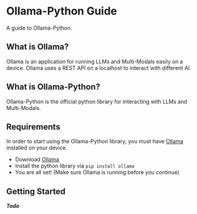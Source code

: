 # Ollama-Python Guide
A guide to Ollama-Python.

## What is Ollama?
Ollama is an application for running LLMs and Multi-Modals easily on a device. Ollama uses a REST API on a localhost to interact with different AI.

## What is Ollama-Python?
Ollama-Python is the official python library for interacting with LLMs and Multi-Modals.

## Requirements
In order to start using the Ollama-Python library, you must have [Ollama](https://ollama.com) installed on your device.

- Download [Ollama](https://ollama.com)
- Install the python library via `pip install ollama`
- You are all set! (Make sure Ollama is running before you continue)

## Getting Started
***Todo***
